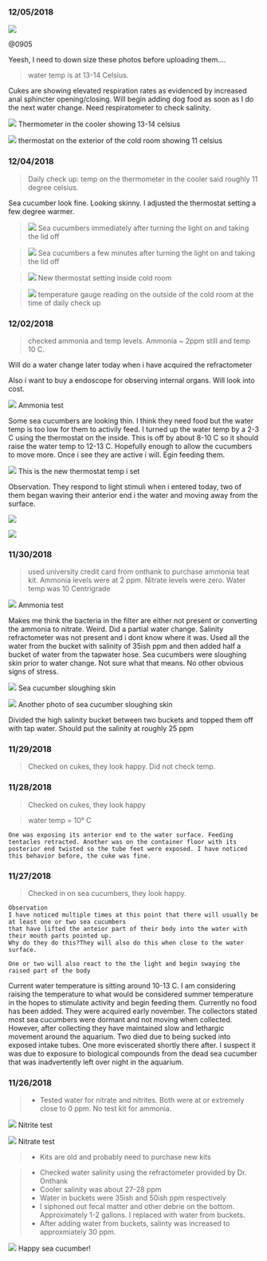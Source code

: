### 12/05/2018 

![](https://i.imgur.com/oev6Xfn.jpg)

@0905

Yeesh, I need to down size these photos before uploading them....

> water temp is at 13-14 Celsius. 

Cukes are showing elevated respiration rates as evidenced by increased anal sphincter opening/closing. Will begin adding dog food as soon as I do the next water change. Need respiratometer to check salinity. 

![](https://i.imgur.com/6EN6GWf.jpg)
Thermometer in the cooler showing 13-14 celsius

![](https://i.imgur.com/bcEjeuQ.jpg)
thermostat on the exterior of the cold room showing 11 celsius


### 12/04/2018

> Daily check up: temp on the thermometer in the cooler said roughly 11 degree celsius. 

Sea cucumber look fine. Looking skinny. I adjusted the thermostat setting a few degree warmer.

> ![](https://i.imgur.com/Y6eLrrl.jpg)
Sea cucumbers immediately after turning the light on and taking the lid off

> ![](https://i.imgur.com/f1ipTKC.jpg)
Sea cucumbers a few minutes after turning the light on and taking the lid off

> ![](https://i.imgur.com/Zb5m7ZG.jpg)
New thermostat setting inside cold room

> ![](https://i.imgur.com/0KHPGuf.jpg)
temperature gauge reading on the outside of the cold room at the time of daily check up 

### 12/02/2018

> checked ammonia and temp levels. Ammonia ~ 2ppm still and temp 10 C. 

Will do a water change later today when i have acquired the refractometer

Also i want to buy a endoscope for observing internal organs. Will look into cost.

![](https://i.imgur.com/10uLyCK.jpg)
Ammonia test

Some sea cucumbers are looking thin. I think they need food but the water temp is too low for them to activily feed. I turned up the water temp by a 2-3 C using the thermostat on the inside. This is off by about 8-10 C so it should raise the water temp to 12-13 C. Hopefully enough to allow the cucumbers to move more. Once i see they are active i will. Egin feeding them.

![](https://i.imgur.com/vCQhyjr.jpg)
This is the new thermostat temp i set

Observation.
They respond to light stimuli when i entered today, two of them began waving their anterior end i  the water and moving away from the surface.

![](https://i.imgur.com/XTd0VKM.jpg)


![](https://i.imgur.com/Pn3aZDy.jpg)

### 11/30/2018

> used university credit card from onthank to purchase ammonia teat kit. Ammonia levels were at 2 ppm. Nitrate levels were zero. Water temp was 10 Centrigrade

![](https://i.imgur.com/7audVmF.jpg)
Ammonia test


Makes me think the bacteria in the filter are either not present or converting the ammonia to nitrate. Weird. Did a partial water change. Salinity refractometer was not present and i dont know where it was. Used all the water from the bucket with salinity of 35ish ppm and then added half a bucket of water from the tapwater hose. Sea cucumbers were sloughing skin prior to water change. Not sure what that means. No other obvious signs of stress.

![](https://i.imgur.com/61WJJxW.jpg)
Sea cucumber sloughing skin

![](https://i.imgur.com/2J22NI0.jpg)
Another photo of sea cucumber sloughing skin


Divided the high salinity bucket between two buckets and topped them off with tap water. Should put the salinity at roughly 25 ppm

### 11/29/2018

> Checked on cukes, they look happy. Did not check temp. 

### 11/28/2018

> Checked on cukes, they look happy

> water temp = 10° C

~~~
One was exposing its anterior end to the water surface. Feeding tentacles retracted. Another was on the container floor with its posterior end twisted so the tube feet were exposed. I have noticed this behavior before, the cuke was fine.
~~~



### 11/27/2018
> Checked in on sea cucumbers, they look happy. 

~~~ 
Observation
I have noticed multiple times at this point that there will usually be at least one or two sea cucumbers
that have lifted the anteior part of their body into the water with their mouth parts pointed up. 
Why do they do this?They will also do this when close to the water surface. 

One or two will also react to the the light and begin swaying the raised part of the body
~~~

Current water temperature is sitting around 10-13 C. I am considering raising the temperature to what would be considered summer temperature in the hopes to stimulate activity and begin feeding them. Currently no food has been added. They were acquired early november. The collectors stated most sea cucumbers were dormant and not moving when collected. However, after collecting they have maintained slow and lethargic movement around the aquarium. Two died due to being sucked into exposed intake tubes. One more eviscerated shortly there after. I suspect it was due to exposure to biological compounds from the dead sea cucumber that was inadvertently left over night in the aquarium. 


### 11/26/2018

> * Tested water for nitrate and nitrites. Both were at or extremely close to 0 ppm. No test kit for ammonia. 

![](https://i.imgur.com/YtmUcgo.jpg)
Nitrite test 


![](https://i.imgur.com/6XvPkho.jpg)
Nitrate test


> * Kits are old and probably need to purchase new kits

> * Checked water salinity using the refractometer provided by Dr. Onthank
> * Cooler salinity was about 27-28 ppm
> * Water in buckets were 35ish and 50ish ppm respectively
> * I siphoned out fecal matter and other debrie on the bottom. Approximately 1-2 gallons. I replaced with water from buckets. 
> * After adding water from buckets, salinty was increased to approxmiately 30 ppm.

![](https://i.imgur.com/4JJXSCZ.jpg)
Happy sea cucumber!

